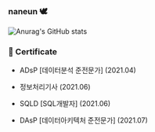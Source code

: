 ### naneun 🕊️
<!--[![Solved.ac프로필](http://mazassumnida.wtf/api/mini/generate_badge?boj=naneun)](https://solved.ac/naneun)  -->
![Anurag's GitHub stats](https://github-readme-stats.vercel.app/api?username=naneun&show_icons=true&theme=tokyonight)  

### 📖 Certificate  
- ADsP [데이터분석 준전문가] (2021.04)


- 정보처리기사 (2021.06)


- SQLD [SQL개발자] (2021.06)


- DAsP [데이터아키텍처 준전문가] (2021.07)  

<!--
**naneun/naneun** is a ✨ _special_ ✨ repository because its `README.md` (this file) appears on your GitHub profile.

Here are some ideas to get you started:

- 🔭 I’m currently working on ...
- 🌱 I’m currently learning ...
- 👯 I’m looking to collaborate on ...
- 🤔 I’m looking for help with ...
- 💬 Ask me about ...
- 📫 How to reach me: ...
- 😄 Pronouns: ...
- ⚡ Fun fact: ...
-->
